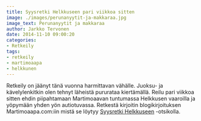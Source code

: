 ```yaml
---
title: Syysretki Helkkuseen pari viikkoa sitten
image: ./images/perunanyytit-ja-makkaraa.jpg
image_text: Perunanyytit ja makkaraa
author: Jarkko Tervonen
date: 2014-11-10 09:00:20
categories:
- Retkeily
tags:
- retkeily
- martimoaapa
- helkkunen
---
```

Retkeily on jäänyt tänä vuonna harmittavan vähälle. Juoksu- ja kävelylenkitkin olen tehnyt läheistä pururataa kiertämällä. Reilu pari viikkoa sitten ehdin piipahtamaan Martimoaavan tuntumassa Helkkusen vaaroilla ja yöpymään yhden yön autiotuvassa. Retkestä kirjoitin blogikirjoituksen Martimoaapa.com:iin mistä se löytyy [Syysretki Helkkuseen](http://www.martimoaapa.com/blogi/syysretki-helkkuseen.html) -otsikolla.
